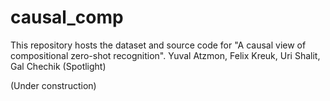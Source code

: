 # causal_comp
This repository hosts the dataset and source code for "A causal view of compositional zero-shot recognition". Yuval Atzmon, Felix Kreuk, Uri Shalit, Gal Chechik (Spotlight)

(Under construction)
